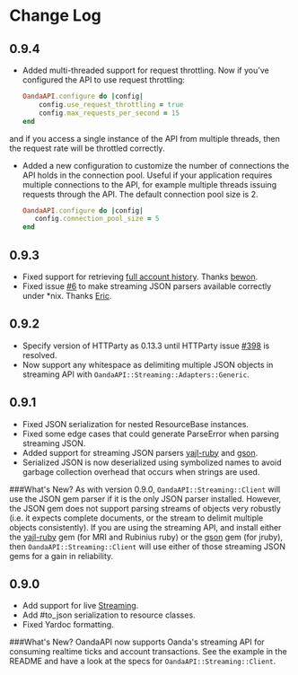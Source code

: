 # Change Log

## 0.9.4

* Added multi-threaded support for request throttling. Now if you've configured the API to use request throttling:

  ```ruby
  OandaAPI.configure do |config|
      config.use_request_throttling = true
      config.max_requests_per_second = 15
  end
  ```
and if you access a single instance of the API from multiple threads, then the request rate will be throttled correctly.

* Added a new configuration to customize the number of connections the API holds in the connection pool. Useful if your application requires multiple connections to the API, for example multiple threads issuing requests through the API. The default connection pool size is 2.

   ```ruby
   OandaAPI.configure do |config|
      config.connection_pool_size = 5
  end
   ```


## 0.9.3

* Fixed support for retrieving [full account history](http://developer.oanda.com/rest-live/transaction-history/#getFullAccountHistory). Thanks [bewon](https://github.com/bewon).
* Fixed issue [#6](https://github.com/nukeproof/oanda_api/issues/6) to make streaming JSON parsers available correctly under *nix. Thanks [Eric](https://github.com/lifeBCE).

## 0.9.2

 * Specify version of HTTParty as 0.13.3 until HTTParty issue [#398](https://github.com/jnunemaker/httparty/issues/398) is resolved.
 * Now support any whitespace as delimiting multiple JSON objects in streaming API with `OandaAPI::Streaming::Adapters::Generic`.


## 0.9.1

 * Fixed JSON serialization for nested ResourceBase instances.
 * Fixed some edge cases that could generate ParseError when parsing streaming JSON.
 * Added support for streaming JSON parsers [yajl-ruby](https://github.com/brianmario/yajl-ruby) and [gson](https://github.com/avsej/gson.rb).
 * Serialized JSON is now deserialized using symbolized names to avoid garbage collection overhead that occurs when strings are used.

###What's New?
As with version 0.9.0, `OandaAPI::Streaming::Client` will use the JSON gem parser if it is the only JSON parser installed. However, the JSON gem does not support parsing streams of objects very robustly (i.e. it expects complete documents, or the stream to delimit multiple objects consistently). If you are using the streaming API, and install either the [yajl-ruby](https://github.com/brianmario/yajl-ruby) gem (for MRI and Rubinius ruby) or the [gson](https://github.com/avsej/gson.rb) gem (for jruby), then `OandaAPI::Streaming::Client` will use either of those streaming JSON gems for a gain in reliability.


## 0.9.0

 * Add support for live [Streaming](http://developer.oanda.com/rest-live/streaming/).
 * Add #to_json serialization to resource classes.
 * Fixed Yardoc formatting.

###What's New?
OandaAPI now supports Oanda's streaming API for consuming realtime ticks and account transactions. See the example in the README and have a look at the specs for `OandaAPI::Streaming::Client`. 
